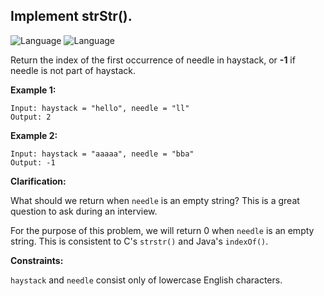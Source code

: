 ## Implement strStr().

![Language](https://img.shields.io/badge/language-java-red)&nbsp;![Language](https://img.shields.io/badge/difficulty-easy-brightgreen)

Return the index of the first occurrence of needle in haystack, or **-1** if needle is not part of haystack.

**Example 1:**
```
Input: haystack = "hello", needle = "ll"
Output: 2
```

**Example 2:**
```
Input: haystack = "aaaaa", needle = "bba"
Output: -1
```

**Clarification:**

What should we return when `needle` is an empty string? This is a great question to ask during an interview.

For the purpose of this problem, we will return 0 when `needle` is an empty string. This is consistent to C's `strstr()` and Java's `indexOf()`.

**Constraints:**

`haystack` and `needle` consist only of lowercase English characters.
